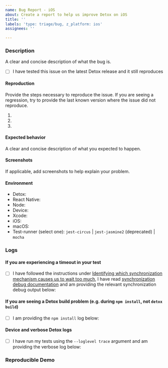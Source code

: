 ```yaml
---
name: Bug Report - iOS
about: Create a report to help us improve Detox on iOS
title: ''
labels: 'type: triage/bug, z_platform: ios'
assignees: ''

---
```


### Description
A clear and concise description of what the bug is.

- [ ] I have tested this issue on the latest Detox release and it still reproduces

#### Reproduction

Provide the steps necessary to reproduce the issue. If you are seeing a regression, try to provide the last known version where the issue did not reproduce.

1. 
2. 
3. 

#### Expected behavior
A clear and concise description of what you expected to happen.

#### Screenshots
If applicable, add screenshots to help explain your problem.


#### Environment
<!-- Please provide the following information -->
 - Detox:
 - React Native:
 - Node:
 - Device:
 - Xcode:
 - iOS:
 - macOS: 
 - Test-runner (select one): `jest-circus` | `jest-jasmine2` (deprecated) | `mocha`

<!-- Note: Test-runner is set in your detox configuration file (e.g. package.json, detox.config) -->

### Logs

#### If you are experiencing a timeout in your test

- [ ] I have followed the instructions under [Identifying which synchronization mechanism causes us to wait too much](https://github.com/wix/Detox/blob/master/docs/Troubleshooting.Synchronization.md#identifying-which-synchronization-mechanism-causes-us-to-wait-too-much), I have read [synchronization debug documentation](https://github.com/wix/DetoxSync/blob/master/IdleStatusDocumentation.md) and am providing the relevant synchronization debug output below:

#### If you are seeing a Detox build problem (e.g. during `npm install`, not `detox build`)

- [ ] I am providing the `npm install` log below:

#### Device and verbose Detox logs

- [ ] I have run my tests using the `--loglevel trace` argument and am providing the verbose log below:

### Reproducible Demo

<!-- In case of a vague bug or a crash, please create an example project that reproduces it by forking the ready-to-go DetoxTemplate project (https://github.com/wix-incubator/DetoxTemplate) and applying the minimal changes required for it to reproduce (e.g. add 3rd party libraries / e2e tests). For complete information, review the guidelines there. -->
